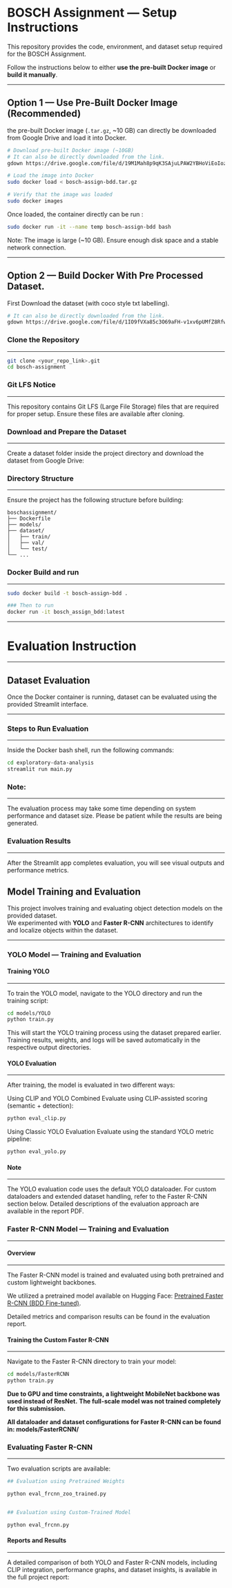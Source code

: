 # BOSCH Assignment — Setup Instructions

This repository provides the code, environment, and dataset setup required for the BOSCH Assignment.

Follow the instructions below to either **use the pre-built Docker image** or **build it manually**.

---

## Option 1 — Use Pre-Built Docker Image (Recommended)

the pre-built Docker image (`.tar.gz`, ~10 GB) can directly be downloaded from Google Drive and load it into Docker.

```bash
# Download pre-built Docker image (~10GB)
# It can also be directly downloaded from the link.
gdown https://drive.google.com/file/d/19M1Mah8p9qK3SAjuLPAW2YBHoViEoIoz/view?usp=drive_link --fuzzy

# Load the image into Docker
sudo docker load < bosch-assign-bdd.tar.gz

# Verify that the image was loaded
sudo docker images
```
Once loaded, the container directly can be run :
```bash
sudo docker run -it --name temp bosch-assign-bdd bash
```
Note:
The image is large (~10 GB). Ensure enough disk space and a stable network connection.

---
## Option 2 — Build Docker With Pre Processed Dataset.

First Download the dataset (with coco style txt labelling). 
```bash
# It can also be directly downloaded from the link.
gdown https://drive.google.com/file/d/1IO9fVXa85c3O69aFH-v1xv6pUMfZ8Rfw/view?usp=drive_link --fuzzy
```
### Clone the Repository
---
```bash
git clone <your_repo_link>.git
cd bosch-assignment
```

### Git LFS Notice
---
This repository contains Git LFS (Large File Storage) files that are required for proper setup.
Ensure these files are available after cloning.

### Download and Prepare the Dataset
---
Create a dataset folder inside the project directory and download the dataset from Google Drive:

### Directory Structure
---
Ensure the project has the following structure before building:

```
boschassignment/
├── Dockerfile
├── models/
├── dataset/
│   ├── train/
│   ├── val/
│   └── test/
└── ...
```

### Docker Build and run
---
```bash
sudo docker build -t bosch-assign-bdd .

### Then to run
docker run -it bosch_assign_bdd:latest
```
---
# Evaluation Instruction
---
## Dataset Evaluation

Once the Docker container is running, dataset can be evaluated using the provided Streamlit interface.

---

### Steps to Run Evaluation
---
Inside the Docker bash shell, run the following commands:

```bash
cd exploratory-data-analysis
streamlit run main.py
```
### Note:
---
The evaluation process may take some time depending on system performance and dataset size.
Please be patient while the results are being generated.

### Evaluation Results
---
After the Streamlit app completes evaluation, you will see visual outputs and performance metrics.

## Model Training and Evaluation

This project involves training and evaluating object detection models on the provided dataset.  
We experimented with **YOLO** and **Faster R-CNN** architectures to identify and localize objects within the dataset.

---

### YOLO Model — Training and Evaluation

#### Training YOLO
---
To train the YOLO model, navigate to the YOLO directory and run the training script:

```bash
cd models/YOLO
python train.py
```
This will start the YOLO training process using the dataset prepared earlier.
Training results, weights, and logs will be saved automatically in the respective output directories.

#### YOLO Evaluation
---
After training, the model is evaluated in two different ways:

Using CLIP and YOLO Combined
Evaluate using CLIP-assisted scoring (semantic + detection):
```python
python eval_clip.py
```

Using Classic YOLO Evaluation
Evaluate using the standard YOLO metric pipeline:
```python
python eval_yolo.py
```

#### Note
---
The YOLO evaluation code uses the default YOLO dataloader.
For custom dataloaders and extended dataset handling, refer to the Faster R-CNN section below.
Detailed descriptions of the evaluation approach are available in the report PDF.


### Faster R-CNN Model — Training and Evaluation
---
#### Overview
---
The Faster R-CNN model is trained and evaluated using both pretrained and custom lightweight backbones.

We utilized a pretrained model available on Hugging Face:
[Pretrained Faster R-CNN (BDD Fine-tuned)](https://huggingface.co/HugoHE/faster-rcnn-bdd-finetune).

Detailed metrics and comparison results can be found in the evaluation report.

#### Training the Custom Faster R-CNN
---
Navigate to the Faster R-CNN directory to train your model:
```bash
cd models/FasterRCNN
python train.py
```

**Due to GPU and time constraints, a lightweight MobileNet backbone was used instead of ResNet.**
**The full-scale model was not trained completely for this submission.**

**All dataloader and dataset configurations for Faster R-CNN can be found in: models/FasterRCNN/**

### Evaluating Faster R-CNN
---

Two evaluation scripts are available:
```bash
## Evaluation using Pretrained Weights

python eval_frcnn_zoo_trained.py


## Evaluation using Custom-Trained Model

python eval_frcnn.py
```
#### Reports and Results
---
A detailed comparison of both YOLO and Faster R-CNN models,
including CLIP integration, performance graphs, and dataset insights,
is available in the full project report:
